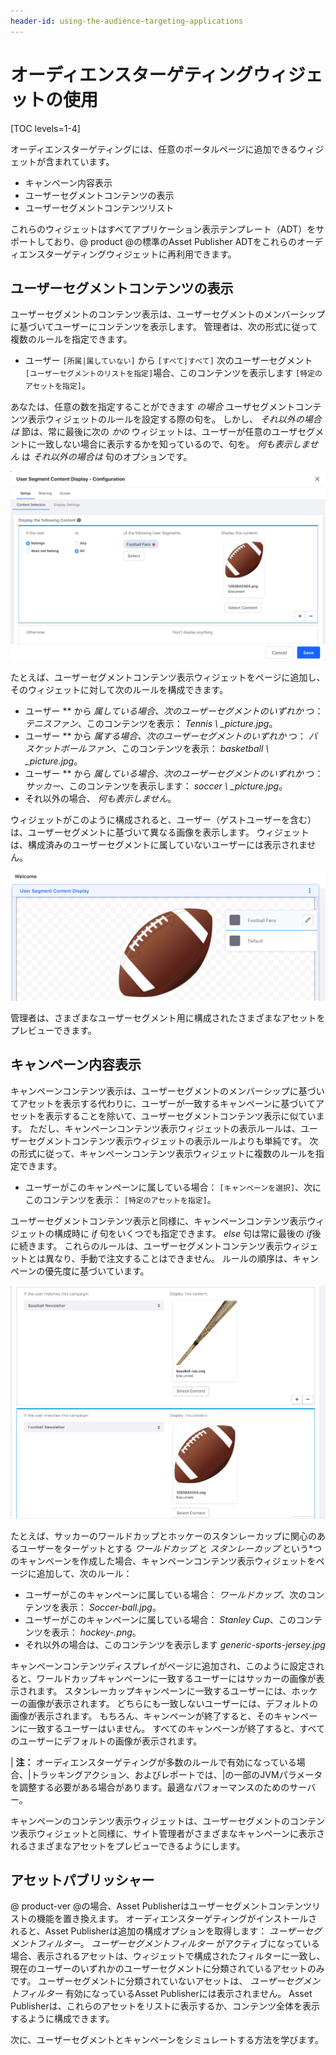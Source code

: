 ```yaml
---
header-id: using-the-audience-targeting-applications
---
```


# オーディエンスターゲティングウィジェットの使用

[TOC levels=1-4]

オーディエンスターゲティングには、任意のポータルページに追加できるウィジェットが含まれています。

  - キャンペーン内容表示
  - ユーザーセグメントコンテンツの表示
  - ユーザーセグメントコンテンツリスト

これらのウィジェットはすべてアプリケーション表示テンプレート（ADT）をサポートしており、@ product @の標準のAsset Publisher ADTをこれらのオーディエンスターゲティングウィジェットに再利用できます。

## ユーザーセグメントコンテンツの表示

ユーザーセグメントのコンテンツ表示は、ユーザーセグメントのメンバーシップに基づいてユーザーにコンテンツを表示します。 管理者は、次の形式に従って複数のルールを指定できます。

  - ユーザー `[所属|属していない]` から `[すべて|すべて]` 次のユーザーセグメント `[ユーザーセグメントのリストを指定]`場合、このコンテンツを表示します `[特定のアセットを指定]`。

あなたは、任意の数を指定することができます *の場合* ユーザセグメントコンテンツ表示ウィジェットのルールを設定する際の句を。 しかし、 *それ以外の場合は* 節は、常に最後に次の *かの* ウィジェットは、ユーザーが任意のユーザセグメントに一致しない場合に表示するかを知っているので、句を。 *何も表示しません* は *それ以外の場合は* 句のオプションです。

![図1：ユーザーセグメントコンテンツ表示ウィジェットを構成して、ウィジェットの構成ウィンドウで定義したルールに従ってコンテンツを表示できます。](../../images-dxp/user-segment-content-display-config.png)

たとえば、ユーザーセグメントコンテンツ表示ウィジェットをページに追加し、そのウィジェットに対して次のルールを構成できます。

  - ユーザー ** から *属している場合、次のユーザーセグメントのいずれか* つ： *テニスファン*、このコンテンツを表示： *Tennis \ _picture.jpg*。
  - ユーザー ** から *属する場合、次のユーザーセグメントのいずれか* つ： *バスケットボールファン*、このコンテンツを表示： *basketball \ _picture.jpg*。
  - ユーザー ** から *属している場合、次のユーザーセグメントのいずれか* つ： *サッカー*、このコンテンツを表示します： *soccer \ _picture.jpg*。
  - それ以外の場合、 *何も表示しません*。

ウィジェットがこのように構成されると、ユーザー（ゲストユーザーを含む）は、ユーザーセグメントに基づいて異なる画像を表示します。 ウィジェットは、構成済みのユーザーセグメントに属していないユーザーには表示されません。

![図2：ユーザーセグメントのコンテンツ表示ウィジェットで、サイト管理者はさまざまなユーザーセグメントに表示されるように構成されたさまざまなアセットをプレビューできます。](../../images-dxp/audience-targeting-uscd.png)

管理者は、さまざまなユーザーセグメント用に構成されたさまざまなアセットをプレビューできます。

## キャンペーン内容表示

キャンペーンコンテンツ表示は、ユーザーセグメントのメンバーシップに基づいてアセットを表示する代わりに、ユーザーが一致するキャンペーンに基づいてアセットを表示することを除いて、ユーザーセグメントコンテンツ表示に似ています。 ただし、キャンペーンコンテンツ表示ウィジェットの表示ルールは、ユーザーセグメントコンテンツ表示ウィジェットの表示ルールよりも単純です。 次の形式に従って、キャンペーンコンテンツ表示ウィジェットに複数のルールを指定できます。

  - ユーザーがこのキャンペーンに属している場合： `[キャンペーンを選択]`、次にこのコンテンツを表示： `[特定のアセットを指定]`。

ユーザーセグメントコンテンツ表示と同様に、キャンペーンコンテンツ表示ウィジェットの構成時に *if* 句をいくつでも指定できます。 *else* 句は常に最後の *if*後に続きます。 これらのルールは、ユーザーセグメントコンテンツ表示ウィジェットとは異なり、手動で注文することはできません。 ルールの順序は、キャンペーンの優先度に基づいています。

![図3：キャンペーンコンテンツ表示ウィジェットを構成してコンテンツを表示するためのルールは、ユーザーセグメントコンテンツ表示ウィジェットのルールに似ていますが、より単純です。](../../images-dxp/campaign-content-display-config.png)

たとえば、サッカーのワールドカップとホッケーのスタンレーカップに関心のあるユーザーをターゲットとする *ワールドカップ* と *スタンレーカップ* という*つのキャンペーンを作成した場合、キャンペーンコンテンツ表示ウィジェットをページに追加して、次のルール：</p>

  - ユーザーがこのキャンペーンに属している場合： *ワールドカップ*、次のコンテンツを表示： *Soccer-ball.jpg*。
  - ユーザーがこのキャンペーンに属している場合： *Stanley Cup*、このコンテンツを表示： *hockey-.png*。
  - それ以外の場合は、このコンテンツを表示します *generic-sports-jersey.jpg*

キャンペーンコンテンツディスプレイがページに追加され、このように設定されると、ワールドカップキャンペーンに一致するユーザーにはサッカーの画像が表示されます。 スタンレーカップキャンペーンに一致するユーザーには、ホッケーの画像が表示されます。 どちらにも一致しないユーザーには、デフォルトの画像が表示されます。 もちろん、キャンペーンが終了すると、そのキャンペーンに一致するユーザーはいません。 すべてのキャンペーンが終了すると、すべてのユーザーにデフォルトの画像が表示されます。

| **注：** オーディエンスターゲティングが多数のルールで有効になっている場合、|トラッキングアクション、およびレポートでは、|の一部のJVMパラメータを調整する必要がある場合があります。最適なパフォーマンスのためのサーバー。

キャンペーンのコンテンツ表示ウィジェットは、ユーザーセグメントのコンテンツ表示ウィジェットと同様に、サイト管理者がさまざまなキャンペーンに表示されるさまざまなアセットをプレビューできるようにします。

## アセットパブリッシャー

@ product-ver @の場合、Asset Publisherはユーザーセグメントコンテンツリストの機能を置き換えます。 オーディエンスターゲティングがインストールされると、Asset Publisherは追加の構成オプションを取得します： *ユーザーセグメントフィルター*。 *ユーザーセグメントフィルター* がアクティブになっている場合、表示されるアセットは、ウィジェットで構成されたフィルターに一致し、現在のユーザーのいずれかのユーザーセグメントに分類されているアセットのみです。 ユーザーセグメントに分類されていないアセットは、 *ユーザーセグメントフィルター* 有効になっているAsset Publisherには表示されません。 Asset Publisherは、これらのアセットをリストに表示するか、コンテンツ全体を表示するように構成できます。

次に、ユーザーセグメントとキャンペーンをシミュレートする方法を学びます。

